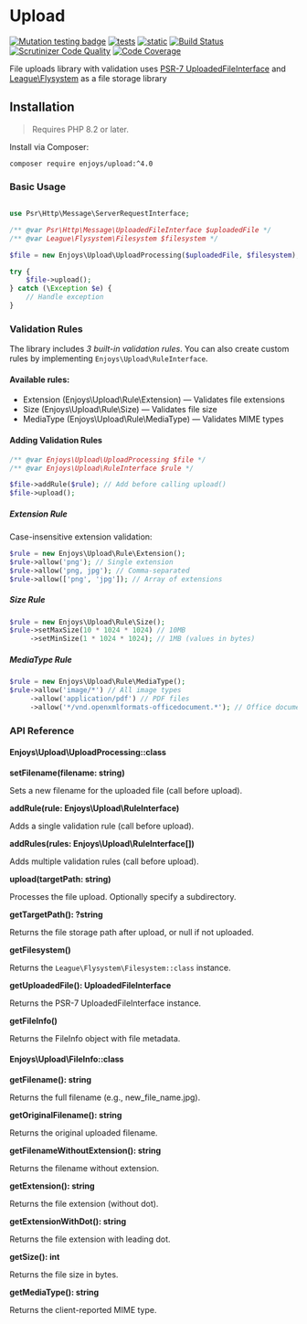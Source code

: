 Upload
==========

[![Mutation testing badge](https://img.shields.io/endpoint?style=flat&url=https%3A%2F%2Fbadge-api.stryker-mutator.io%2Fgithub.com%2FEnjoyzz%2Fupload%2Fmaster)](https://dashboard.stryker-mutator.io/reports/github.com/Enjoyzz/upload/master)
[![tests](https://github.com/Enjoyzz/upload/actions/workflows/tests.yml/badge.svg?branch=master)](https://github.com/Enjoyzz/upload/actions/workflows/tests.yml)
[![static](https://github.com/Enjoyzz/upload/actions/workflows/static.yml/badge.svg?branch=master)](https://github.com/Enjoyzz/upload/actions/workflows/static.yml)
[![Build Status](https://scrutinizer-ci.com/g/Enjoyzz/upload/badges/build.png?b=master)](https://scrutinizer-ci.com/g/Enjoyzz/upload/build-status/master)
[![Scrutinizer Code Quality](https://scrutinizer-ci.com/g/Enjoyzz/upload/badges/quality-score.png?b=master)](https://scrutinizer-ci.com/g/Enjoyzz/upload/?branch=master)
[![Code Coverage](https://scrutinizer-ci.com/g/Enjoyzz/upload/badges/coverage.png?b=master)](https://scrutinizer-ci.com/g/Enjoyzz/upload/?branch=master)

File uploads library with validation
uses [PSR-7 UploadedFileInterface](https://github.com/php-fig/fig-standards/blob/master/accepted/PSR-7-http-message.md#16-uploaded-files)
and [League\Flysystem](https://github.com/thephpleague/flysystem) as a file storage library

## Installation

> Requires PHP 8.2 or later.

Install via Composer:

```shell
composer require enjoys/upload:^4.0
```

### Basic Usage

```php

use Psr\Http\Message\ServerRequestInterface;

/** @var Psr\Http\Message\UploadedFileInterface $uploadedFile */
/** @var League\Flysystem\Filesystem $filesystem */

$file = new Enjoys\Upload\UploadProcessing($uploadedFile, $filesystem);

try {
    $file->upload();       
} catch (\Exception $e) {
    // Handle exception
}
```

### Validation Rules

The library includes *3 built-in validation rules*. You can also create custom rules by implementing `Enjoys\Upload\RuleInterface`.

#### Available rules:
- Extension (Enjoys\Upload\Rule\Extension) — Validates file extensions
- Size (Enjoys\Upload\Rule\Size) — Validates file size
- MediaType (Enjoys\Upload\Rule\MediaType) — Validates MIME types

#### Adding Validation Rules

```php
/** @var Enjoys\Upload\UploadProcessing $file */
/** @var Enjoys\Upload\RuleInterface $rule */

$file->addRule($rule); // Add before calling upload()
$file->upload();
```

##### Extension Rule

Case-insensitive extension validation:

```php
$rule = new Enjoys\Upload\Rule\Extension();
$rule->allow('png'); // Single extension
$rule->allow('png, jpg'); // Comma-separated
$rule->allow(['png', 'jpg']); // Array of extensions
```

##### Size Rule

```php
$rule = new Enjoys\Upload\Rule\Size();
$rule->setMaxSize(10 * 1024 * 1024) // 10MB
     ->setMinSize(1 * 1024 * 1024); // 1MB (values in bytes)
```

##### MediaType Rule

```php
$rule = new Enjoys\Upload\Rule\MediaType();
$rule->allow('image/*') // All image types
     ->allow('application/pdf') // PDF files
     ->allow('*/vnd.openxmlformats-officedocument.*'); // Office documents
```

### API Reference

#### Enjoys\Upload\UploadProcessing::class

**setFilename(filename: string)**

Sets a new filename for the uploaded file (call before upload).

**addRule(rule: Enjoys\Upload\RuleInterface)**

Adds a single validation rule (call before upload).

**addRules(rules: Enjoys\Upload\RuleInterface[])**

Adds multiple validation rules (call before upload).

**upload(targetPath: string)**

Processes the file upload. Optionally specify a subdirectory.

**getTargetPath(): ?string**

Returns the file storage path after upload, or null if not uploaded.

**getFilesystem()**

Returns the `League\Flysystem\Filesystem::class` instance.

**getUploadedFile(): UploadedFileInterface**

Returns the PSR-7 UploadedFileInterface instance.

**getFileInfo()**

Returns the FileInfo object with file metadata.

#### Enjoys\Upload\FileInfo::class

**getFilename(): string**

Returns the full filename (e.g., new_file_name.jpg).

**getOriginalFilename(): string**

Returns the original uploaded filename.

**getFilenameWithoutExtension(): string**

Returns the filename without extension.

**getExtension(): string**

Returns the file extension (without dot).

**getExtensionWithDot(): string**

Returns the file extension with leading dot.

**getSize(): int**

Returns the file size in bytes.

**getMediaType(): string**

Returns the client-reported MIME type.

